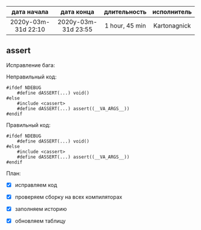 
| дата начала         |   дата конца        | длительность   | исполнитель  |
|:-------------------:|:-------------------:|:--------------:|:------------:|
| 2020y-03m-31d 22:10 | 2020y-03m-31d 23:55 | 1 hour, 45 min | Kartonagnick |

assert  
---

Исправление бага:  

Неправильный код:  

```
#ifdef NDEBUG
    #define dASSERT(...) void()
#else
    #include <cassert>
    #define dASSERT(...) assert((__VA_ARGS__))
#endif
```

Правильный код:  

```
#ifdef NDEBUG
    #define dASSERT(...) void()
#else
    #include <cassert>
    #define dASSERT(...) assert((__VA_ARGS__))
#endif
```

План:  
  - [x] исправляем код  
  - [x] проверяем сборку на всех компиляторах  
  - [x] заполняем историю  
  - [x] обновляем таблицу  



